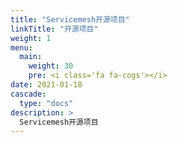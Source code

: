 ```yaml
---
title: "Servicemesh开源项目"
linkTitle: "开源项目"
weight: 1
menu:
  main:
    weight: 30
    pre: <i class='fa fa-cogs'></i>
date: 2021-01-18
cascade:
  type: "docs"
description: >
  Servicemesh开源项目
---
```


